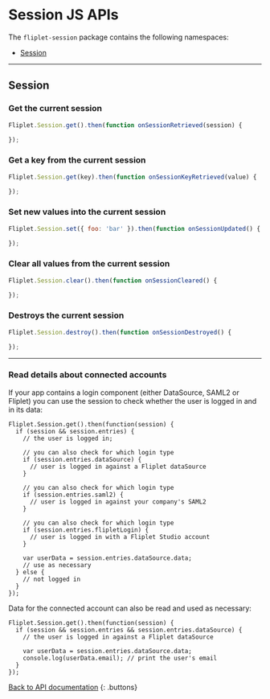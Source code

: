 # Session JS APIs

The `fliplet-session` package contains the following namespaces:

- [Session](#session)

---

## Session

### Get the current session

```js
Fliplet.Session.get().then(function onSessionRetrieved(session) {

});
```

### Get a key from the current session

```js
Fliplet.Session.get(key).then(function onSessionKeyRetrieved(value) {

});
```

### Set new values into the current session

```js
Fliplet.Session.set({ foo: 'bar' }).then(function onSessionUpdated() {

});
```

### Clear all values from the current session

```js
Fliplet.Session.clear().then(function onSessionCleared() {

});
```

### Destroys the current session

```js
Fliplet.Session.destroy().then(function onSessionDestroyed() {

});
```

---

### Read details about connected accounts

If your app contains a login component (either DataSource, SAML2 or Fliplet) you can use the session to check whether the user is logged in and in its data:

```
Fliplet.Session.get().then(function(session) {
  if (session && session.entries) {
    // the user is logged in;
    
    // you can also check for which login type
    if (session.entries.dataSource) {
      // user is logged in against a Fliplet dataSource
    }

    // you can also check for which login type
    if (session.entries.saml2) {
      // user is logged in against your company's SAML2
    }

    // you can also check for which login type
    if (session.entries.flipletLogin) {
      // user is logged in with a Fliplet Studio account
    }

    var userData = session.entries.dataSource.data;
    // use as necessary
  } else {
    // not logged in
  }
});
```

Data for the connected account can also be read and used as necessary:

```
Fliplet.Session.get().then(function(session) {
  if (session && session.entries && session.entries.dataSource) {
    // the user is logged in against a Fliplet dataSource

    var userData = session.entries.dataSource.data;
    console.log(userData.email); // print the user's email
  }
});
```

[Back to API documentation](../API-Documentation.md)
{: .buttons}

